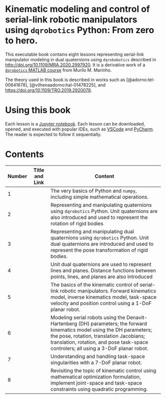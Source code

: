 # Kinematic modeling and control of serial-link robotic manipulators using `dqrobotics` Python: From zero to hero.

This executable book contains eight lessons representing serial-link manipulator modeling in dual quaternions using `dqrobobotics` described in http://doi.org/10.1109/MRA.2020.2997920. It is a derivative
work of a [`dqrobotics` MATLAB course](https://github.com/dqrobotics/learning-dqrobotics-in-matlab/tree/master/robotic_manipulators) from Murilo M. Marinho.

The theory used in this book is described in works such as [@adorno:tel-00641678], [@vilhenaadorno:hal-01478225], and https://doi.org/10.1109/TRO.2019.2920078.

# Using this book

Each lesson is a [Jupyter notebook](https://jupyter-notebook.readthedocs.io/en/stable/notebook.html). Each lesson can be
downloaded, opened, and executed with popular IDEs, such as [VSCode](https://code.visualstudio.com) and [PyCharm](https://www.jetbrains.com/pycharm/).
The reader is expected to follow it sequentially.

# Contents

| Number | Title and Link                                                  | Content                                                                                                                                                                                                                                                      |
|--------|-----------------------------------------------------------------|--------------------------------------------------------------------------------------------------------------------------------------------------------------------------------------------------------------------------------------------------------------|
| 1      | [](./lesson1/lesson_dq1_python_basics.ipynb)                    | The very basics of Python and `numpy`, including simple mathematical operations.                                                                                                                                                                             |
| 2      | [](./lesson2/lesson_dq2_quaternion_basics.ipynb)                | Representing and manipulating quaternions using `dqrobotics` Python. Unit quaternions are also introduced and used to represent the rotation of rigid bodies                                                                                                 |
| 3      | [](./lesson3/lesson_dq3_dual_quaternion_basics_part1.ipynb)     | Representing and manipulating dual quaternions using `dqrobotics` Python. Unit dual quaternions are introduced and used to represent the pose transformation of rigid bodies.                                                                                |
| 4      | [](./lesson4/lesson_dq4_dual_quaternion_basics_part2.ipynb)     | Unit dual quaternions are used to represent lines and planes. Distance functions between points, lines, and planes are also introduced                                                                                                                       |
| 5      | [](./lesson5/lesson_dq5_robot_control_basics_part1.ipynb)       | The basics of the kinematic control of serial-link robotic manipulators. Forward kinematics model, inverse kinematics model, task-space velocity and position control using a 1-DoF planar robot.                                                            |
| 6      | [](./lesson6/lesson_dq6_robot_control_basics_part2.ipynb)       | Modeling serial robots using the Denavit-Hartenberg (DH) parameters; the forward kinematics model using the DH parameters; the pose, rotation, translation Jacobians; translation, rotation, and pose task-space controlers; all using a 3-DoF planar robot. |
| 7      | [](./lesson7/lesson_dq7_robot_control_basics_part3.ipynb)       | Understanding and handling task-space singularities with a 7-DoF planar robot.                                                                                                                                                                               |
| 8      | [](./lesson8/lesson_dq8_optimization_based_robot_control.ipynb) | Revisiting the topic of kinematic control using mathematical optimization formulation, implement joint-space and task-space constraints using quadratic programming.                                                                                         |
